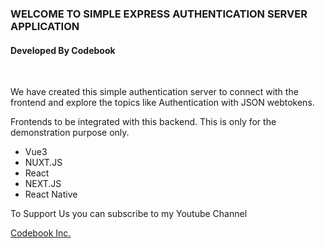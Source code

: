 ### WELCOME TO SIMPLE EXPRESS AUTHENTICATION SERVER APPLICATION

<h4>Developed By Codebook</h4>
<br />
<p>We have created this simple authentication server to connect with the frontend and explore the topics like Authentication with JSON webtokens.</p>

<p>Frontends to be integrated with this backend. This is only for the demonstration purpose only.</p>
<ul>
    <li>Vue3</li>
    <li>NUXT.JS</li>
    <li>React</li>
    <li>NEXT.JS</li>
    <li>React Native</li>
</ul>

<p>To Support Us you can subscribe to my Youtube Channel</p>
<a href="https://www.youtube.com/channel/UC7fpWskUFi90sANs9QXRVsg" target="_blank">Codebook Inc.</a>
